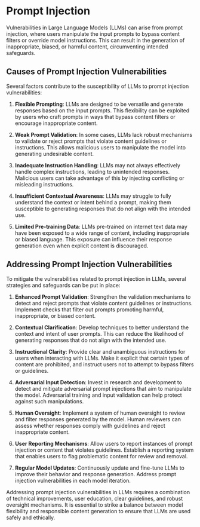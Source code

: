 # Prompt Injection

Vulnerabilities in Large Language Models (LLMs) can arise from prompt injection, where users manipulate the input prompts to bypass content filters or override model instructions. This can result in the generation of inappropriate, biased, or harmful content, circumventing intended safeguards.

## Causes of Prompt Injection Vulnerabilities

Several factors contribute to the susceptibility of LLMs to prompt injection vulnerabilities:

1. **Flexible Prompting**: LLMs are designed to be versatile and generate responses based on the input prompts. This flexibility can be exploited by users who craft prompts in ways that bypass content filters or encourage inappropriate content.

2. **Weak Prompt Validation**: In some cases, LLMs lack robust mechanisms to validate or reject prompts that violate content guidelines or instructions. This allows malicious users to manipulate the model into generating undesirable content.

3. **Inadequate Instruction Handling**: LLMs may not always effectively handle complex instructions, leading to unintended responses. Malicious users can take advantage of this by injecting conflicting or misleading instructions.

4. **Insufficient Contextual Awareness**: LLMs may struggle to fully understand the context or intent behind a prompt, making them susceptible to generating responses that do not align with the intended use.

5. **Limited Pre-training Data**: LLMs pre-trained on internet text data may have been exposed to a wide range of content, including inappropriate or biased language. This exposure can influence their response generation even when explicit content is discouraged.

## Addressing Prompt Injection Vulnerabilities

To mitigate the vulnerabilities related to prompt injection in LLMs, several strategies and safeguards can be put in place:

1. **Enhanced Prompt Validation**: Strengthen the validation mechanisms to detect and reject prompts that violate content guidelines or instructions. Implement checks that filter out prompts promoting harmful, inappropriate, or biased content.

2. **Contextual Clarification**: Develop techniques to better understand the context and intent of user prompts. This can reduce the likelihood of generating responses that do not align with the intended use.

3. **Instructional Clarity**: Provide clear and unambiguous instructions for users when interacting with LLMs. Make it explicit that certain types of content are prohibited, and instruct users not to attempt to bypass filters or guidelines.

4. **Adversarial Input Detection**: Invest in research and development to detect and mitigate adversarial prompt injections that aim to manipulate the model. Adversarial training and input validation can help protect against such manipulations.

5. **Human Oversight**: Implement a system of human oversight to review and filter responses generated by the model. Human reviewers can assess whether responses comply with guidelines and reject inappropriate content.

6. **User Reporting Mechanisms**: Allow users to report instances of prompt injection or content that violates guidelines. Establish a reporting system that enables users to flag problematic content for review and removal.

7. **Regular Model Updates**: Continuously update and fine-tune LLMs to improve their behavior and response generation. Address prompt injection vulnerabilities in each model iteration.

Addressing prompt injection vulnerabilities in LLMs requires a combination of technical improvements, user education, clear guidelines, and robust oversight mechanisms. It is essential to strike a balance between model flexibility and responsible content generation to ensure that LLMs are used safely and ethically.